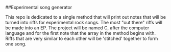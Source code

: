 ##Experimental song generator

This repo is dedicated to a single method that will print out notes that will be turned into riffs for experimental rock songs. The most "out there" riffs will be made into an EP. The project will be named C, after the computer language and for the first note that the array in the method begins with. Riffs that are very similar to each other will be 'stitched' together to form one song.